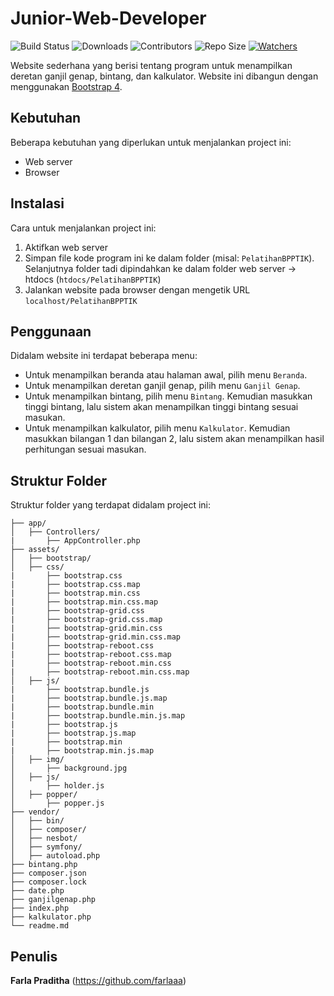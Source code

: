 # Junior-Web-Developer
![Build Status](https://img.shields.io/cirrus/github/farlaaa/Junior-Web-Developer/master)
![Downloads](https://img.shields.io/github/downloads/farlaaa/Junior-Web-Developer/total) 
![Contributors](https://img.shields.io/github/contributors/farlaaa/Junior-Web-Developer)
![Repo Size](https://img.shields.io/github/repo-size/farlaaa/Junior-Web-Developer)
[![Watchers](https://img.shields.io/github/watchers/farlaaa/Junior-Web-Developer?label=Watch&style=social)](https://github.com/farlaaa/Junior-Web-Developer)

Website sederhana yang berisi tentang program untuk menampilkan deretan ganjil genap, bintang, dan kalkulator. Website ini dibangun dengan menggunakan [Bootstrap 4](https://getbootstrap.com/docs/4.0/getting-started/introduction/).

## Kebutuhan
Beberapa kebutuhan yang diperlukan untuk menjalankan project ini:
- Web server
- Browser

## Instalasi
Cara untuk menjalankan project ini:
1. Aktifkan web server
2. Simpan file kode program ini ke dalam folder (misal: `PelatihanBPPTIK`). Selanjutnya folder tadi dipindahkan ke dalam folder web server -> htdocs (`htdocs/PelatihanBPPTIK`)
3. Jalankan website pada browser dengan mengetik URL `localhost/PelatihanBPPTIK`

## Penggunaan
Didalam website ini terdapat beberapa menu:
- Untuk menampilkan beranda atau halaman awal, pilih menu `Beranda`.
- Untuk menampilkan deretan ganjil genap, pilih menu `Ganjil Genap`.
- Untuk menampilkan bintang, pilih menu `Bintang`. Kemudian masukkan tinggi bintang, lalu sistem akan menampilkan tinggi bintang sesuai masukan.
- Untuk menampilkan kalkulator, pilih menu `Kalkulator`. Kemudian masukkan bilangan 1 dan bilangan 2, lalu sistem akan menampilkan hasil perhitungan sesuai masukan.

## Struktur Folder
Struktur folder yang terdapat didalam project ini:
```
├── app/
│   ├── Controllers/
|       ├── AppController.php
├── assets/
│   ├── bootstrap/
│   ├── css/
|       ├── bootstrap.css
|       ├── bootstrap.css.map
|       ├── bootstrap.min.css
|       ├── bootstrap.min.css.map
|       ├── bootstrap-grid.css
|       ├── bootstrap-grid.css.map
|       ├── bootstrap-grid.min.css
|       ├── bootstrap-grid.min.css.map
|       ├── bootstrap-reboot.css
|       ├── bootstrap-reboot.css.map
|       ├── bootstrap-reboot.min.css
|       ├── bootstrap-reboot.min.css.map
│   ├── js/
|       ├── bootstrap.bundle.js 
|       ├── bootstrap.bundle.js.map
|       ├── bootstrap.bundle.min
|       ├── bootstrap.bundle.min.js.map
|       ├── bootstrap.js
|       ├── bootstrap.js.map
|       ├── bootstrap.min
|       ├── bootstrap.min.js.map
│   ├── img/
│       ├── background.jpg
│   ├── js/
│       ├── holder.js
│   ├── popper/
│       ├── popper.js
├── vendor/
│   ├── bin/
│   ├── composer/
│   ├── nesbot/
│   ├── symfony/
│   ├── autoload.php
├── bintang.php
├── composer.json
├── composer.lock
├── date.php
├── ganjilgenap.php
├── index.php
├── kalkulator.php
└── readme.md
```

## Penulis
**Farla Praditha** (https://github.com/farlaaa)
